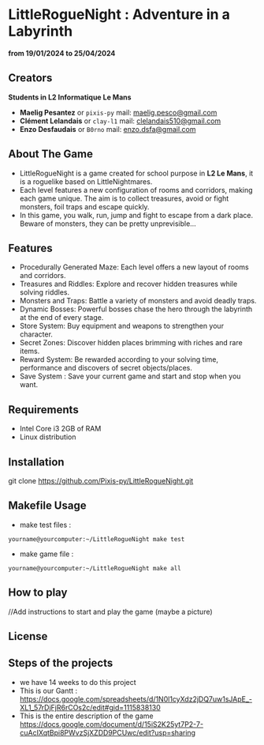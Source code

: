 # LittleRogueNight : Adventure in a Labyrinth 
**from 19/01/2024 to 25/04/2024**
## Creators
  **Students in L2 Informatique Le Mans**
- **Maelig Pesantez** or `pixis-py` mail: maelig.pesco@gmail.com 
- **Clément Lelandais** or `clay-l1` mail: clelandais510@gmail.com
- **Enzo Desfaudais** or `B0rno` mail: enzo.dsfa@gmail.com

## About The Game 

* LittleRogueNight is a game created for school purpose in **L2 Le Mans**, it is a roguelike based on LittleNightmares.
* Each level features a new configuration of rooms and corridors, making each game unique. The aim is to collect treasures, avoid or fight monsters, foil traps and escape quickly.
* In this game, you walk, run, jump and fight to escape from a dark place. Beware of monsters, they can be pretty unprevisible...

## Features

* Procedurally Generated Maze: Each level offers a new layout of rooms and corridors.
* Treasures and Riddles: Explore and recover hidden treasures while solving riddles.
* Monsters and Traps: Battle a variety of monsters and avoid deadly traps.
* Dynamic Bosses: Powerful bosses chase the hero through the labyrinth at the end of every stage.
* Store System: Buy equipment and weapons to strengthen your character.
* Secret Zones: Discover hidden places brimming with riches and rare items.
* Reward System: Be rewarded according to your solving time, performance and discovers of secret objects/places.
* Save System : Save your current game and start and stop when you want.

## Requirements
* Intel Core i3 2GB of RAM
* Linux distribution

## Installation
git clone https://github.com/Pixis-py/LittleRogueNight.git

## Makefile Usage
* make test files : 
```
yourname@yourcomputer:~/LittleRogueNight make test
```
* make game file : 
```
yourname@yourcomputer:~/LittleRogueNight make all
```

## How to play 
//Add instructions to start and play the game (maybe a picture) 

## License

## Steps of the projects 
* we have 14 weeks to do this project
* This is our Gantt : https://docs.google.com/spreadsheets/d/1N0l1cyXdz2jDQ7uw1sJApE_-XL1_57rDjFjR6rCOs2c/edit#gid=1115838130
* This is the entire description of the game https://docs.google.com/document/d/15iS2K25yt7P2-7-cuAcIXqtBpi8PWvzSjXZDD9PCUwc/edit?usp=sharing
